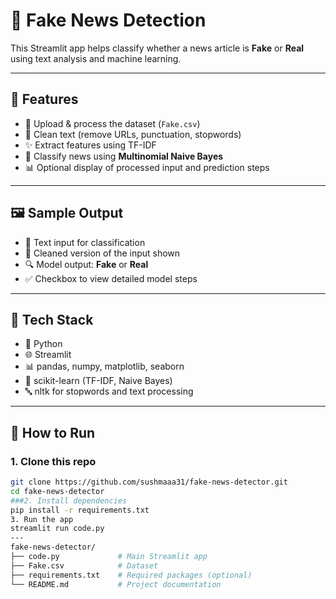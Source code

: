 # 📰 Fake News Detection

This Streamlit app helps classify whether a news article is **Fake** or **Real** using text analysis and machine learning.

---

## 🚀 Features

- 📂 Upload & process the dataset (`Fake.csv`)
- 🧹 Clean text (remove URLs, punctuation, stopwords)
- ✨ Extract features using TF-IDF
- 🤖 Classify news using **Multinomial Naive Bayes**
- 📊 Optional display of processed input and prediction steps

---

## 🖼 Sample Output

- 📝 Text input for classification
- 🧼 Cleaned version of the input shown
- 🔍 Model output: **Fake** or **Real**
- ✅ Checkbox to view detailed model steps

---

## 🧰 Tech Stack

- 🐍 Python
- 🌐 Streamlit
- 📊 pandas, numpy, matplotlib, seaborn
- 🧠 scikit-learn (TF-IDF, Naive Bayes)
- 🔤 nltk for stopwords and text processing

---

## 🔧 How to Run

### 1. Clone this repo

```bash
git clone https://github.com/sushmaaa31/fake-news-detector.git
cd fake-news-detector
###2. Install dependencies
pip install -r requirements.txt
3. Run the app
streamlit run code.py
---
fake-news-detector/
├── code.py             # Main Streamlit app
├── Fake.csv            # Dataset
├── requirements.txt    # Required packages (optional)
└── README.md           # Project documentation

